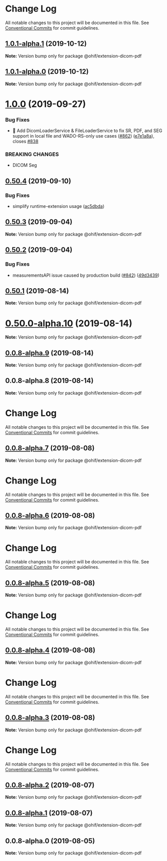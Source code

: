 # Change Log

All notable changes to this project will be documented in this file.
See [Conventional Commits](https://conventionalcommits.org) for commit guidelines.

## [1.0.1-alpha.1](https://github.com/OHIF/Viewers/compare/@ohif/extension-dicom-pdf@1.0.1-alpha.0...@ohif/extension-dicom-pdf@1.0.1-alpha.1) (2019-10-12)

**Note:** Version bump only for package @ohif/extension-dicom-pdf





## [1.0.1-alpha.0](https://github.com/OHIF/Viewers/compare/@ohif/extension-dicom-pdf@1.0.0...@ohif/extension-dicom-pdf@1.0.1-alpha.0) (2019-10-12)

**Note:** Version bump only for package @ohif/extension-dicom-pdf





# [1.0.0](https://github.com/OHIF/Viewers/compare/@ohif/extension-dicom-pdf@0.50.4...@ohif/extension-dicom-pdf@1.0.0) (2019-09-27)


### Bug Fixes

* 🐛 Add DicomLoaderService & FileLoaderService to fix SR, PDF, and SEG support in local file and WADO-RS-only use cases ([#862](https://github.com/OHIF/Viewers/issues/862)) ([e7e1a8a](https://github.com/OHIF/Viewers/commit/e7e1a8a)), closes [#838](https://github.com/OHIF/Viewers/issues/838)


### BREAKING CHANGES

* DICOM Seg





## [0.50.4](https://github.com/OHIF/Viewers/compare/@ohif/extension-dicom-pdf@0.50.3...@ohif/extension-dicom-pdf@0.50.4) (2019-09-10)


### Bug Fixes

* simplify runtime-extension usage ([ac5dbda](https://github.com/OHIF/Viewers/commit/ac5dbda))





## [0.50.3](https://github.com/OHIF/Viewers/compare/@ohif/extension-dicom-pdf@0.50.2...@ohif/extension-dicom-pdf@0.50.3) (2019-09-04)

**Note:** Version bump only for package @ohif/extension-dicom-pdf





## [0.50.2](https://github.com/OHIF/Viewers/compare/@ohif/extension-dicom-pdf@0.50.1...@ohif/extension-dicom-pdf@0.50.2) (2019-09-04)


### Bug Fixes

* measurementsAPI issue caused by production build ([#842](https://github.com/OHIF/Viewers/issues/842)) ([49d3439](https://github.com/OHIF/Viewers/commit/49d3439))





## [0.50.1](https://github.com/OHIF/Viewers/compare/@ohif/extension-dicom-pdf@0.50.0-alpha.10...@ohif/extension-dicom-pdf@0.50.1) (2019-08-14)

**Note:** Version bump only for package @ohif/extension-dicom-pdf





# [0.50.0-alpha.10](https://github.com/OHIF/Viewers/compare/@ohif/extension-dicom-pdf@0.0.8-alpha.9...@ohif/extension-dicom-pdf@0.50.0-alpha.10) (2019-08-14)

**Note:** Version bump only for package @ohif/extension-dicom-pdf





## [0.0.8-alpha.9](https://github.com/OHIF/Viewers/compare/@ohif/extension-dicom-pdf@0.0.8-alpha.8...@ohif/extension-dicom-pdf@0.0.8-alpha.9) (2019-08-14)

**Note:** Version bump only for package @ohif/extension-dicom-pdf





## 0.0.8-alpha.8 (2019-08-14)

**Note:** Version bump only for package @ohif/extension-dicom-pdf





# Change Log

All notable changes to this project will be documented in this file. See
[Conventional Commits](https://conventionalcommits.org) for commit guidelines.

## [0.0.8-alpha.7](https://github.com/OHIF/Viewers/compare/@ohif/extension-dicom-pdf@0.0.8-alpha.6...@ohif/extension-dicom-pdf@0.0.8-alpha.7) (2019-08-08)

**Note:** Version bump only for package @ohif/extension-dicom-pdf

# Change Log

All notable changes to this project will be documented in this file. See
[Conventional Commits](https://conventionalcommits.org) for commit guidelines.

## [0.0.8-alpha.6](https://github.com/OHIF/Viewers/compare/@ohif/extension-dicom-pdf@0.0.8-alpha.5...@ohif/extension-dicom-pdf@0.0.8-alpha.6) (2019-08-08)

**Note:** Version bump only for package @ohif/extension-dicom-pdf

# Change Log

All notable changes to this project will be documented in this file. See
[Conventional Commits](https://conventionalcommits.org) for commit guidelines.

## [0.0.8-alpha.5](https://github.com/OHIF/Viewers/compare/@ohif/extension-dicom-pdf@0.0.8-alpha.4...@ohif/extension-dicom-pdf@0.0.8-alpha.5) (2019-08-08)

**Note:** Version bump only for package @ohif/extension-dicom-pdf

# Change Log

All notable changes to this project will be documented in this file. See
[Conventional Commits](https://conventionalcommits.org) for commit guidelines.

## [0.0.8-alpha.4](https://github.com/OHIF/Viewers/compare/@ohif/extension-dicom-pdf@0.0.8-alpha.3...@ohif/extension-dicom-pdf@0.0.8-alpha.4) (2019-08-08)

**Note:** Version bump only for package @ohif/extension-dicom-pdf

# Change Log

All notable changes to this project will be documented in this file. See
[Conventional Commits](https://conventionalcommits.org) for commit guidelines.

## [0.0.8-alpha.3](https://github.com/OHIF/Viewers/compare/@ohif/extension-dicom-pdf@0.0.8-alpha.2...@ohif/extension-dicom-pdf@0.0.8-alpha.3) (2019-08-08)

**Note:** Version bump only for package @ohif/extension-dicom-pdf

# Change Log

All notable changes to this project will be documented in this file. See
[Conventional Commits](https://conventionalcommits.org) for commit guidelines.

## [0.0.8-alpha.2](https://github.com/OHIF/Viewers/compare/@ohif/extension-dicom-pdf@0.0.8-alpha.1...@ohif/extension-dicom-pdf@0.0.8-alpha.2) (2019-08-07)

**Note:** Version bump only for package @ohif/extension-dicom-pdf

## [0.0.8-alpha.1](https://github.com/OHIF/Viewers/compare/@ohif/extension-dicom-pdf@0.0.8-alpha.0...@ohif/extension-dicom-pdf@0.0.8-alpha.1) (2019-08-07)

**Note:** Version bump only for package @ohif/extension-dicom-pdf

## 0.0.8-alpha.0 (2019-08-05)

**Note:** Version bump only for package @ohif/extension-dicom-pdf
